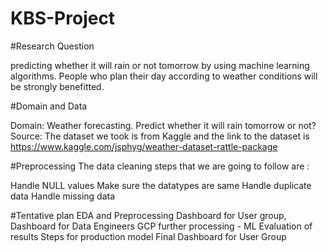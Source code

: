 # KBS-Project

#Research Question

predicting whether it will rain or not tomorrow by using machine learning algorithms. People who plan their day according to weather conditions will be strongly benefitted.

#Domain and Data 

Domain: Weather forecasting. Predict whether it will rain tomorrow or not?
Source: The dataset we took is from Kaggle and the link to the dataset is https://www.kaggle.com/jsphyg/weather-dataset-rattle-package

#Preprocessing
The data cleaning steps that we are going to follow are :

Handle NULL values
Make sure the datatypes are same
Handle duplicate data
Handle missing data

#Tentative plan
EDA and Preprocessing
Dashboard for User group, Dashboard for Data Engineers
GCP further processing - ML
Evaluation of results
Steps for production model
Final Dashboard for User Group

